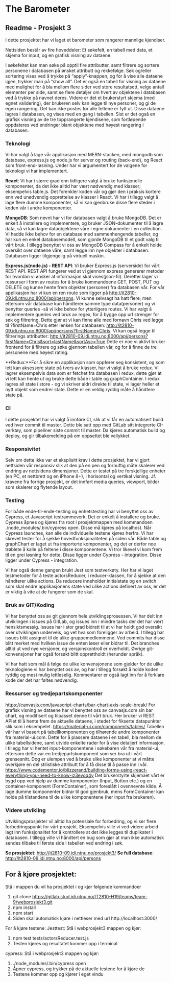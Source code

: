 # The Barometer
## Readme - Prosjekt 3 
I dette prosjektet har vi laget et barometer som rangerer mannlige kjendiser. 

Nettsiden består av fire hoveddeler: Et søkefelt, en tabell med data, et skjema for input, og en grafisk visning av dataene. 

I søkefeltet kan man søke på opptil fire attributter, samt filtrere og sortere personene i databasen på ønsket attributt og rekkefølge. Søk og/eller sortering vises ved å trykke på “apply”-knappen, og for å vise alle dataene igjen, trykker man på “show all”. Det er også en tabell for visning av dataene med mulighet for å bla mellom flere sider ved store resultatsett, velge antall elementer per side, samt se flere detaljer om hvert av objektene i databasen ved å trykke på navnet deres. Videre er det et brukerstyrt skjema (med egnet validering), der brukeren selv kan legge til nye personer, og gi de egen rangering. Det kan ikke postes før alle feltene er fylt ut. Disse dataene lagres i databasen, og vises med en gang i tabellen. Sist er det også en grafisk visning av de tre topprangerte kjendisene, som fortløpende oppdateres ved endringer blant objektene med høyest rangering i databasen.

### Teknologi
Vi har valgt å lage vår applikasjon med MERN-stacken, med mongodb som database, express.js og node.js for server og routing (back-end), og React som front-end-løsning. Under har vi argumentert for de valgene for teknologi vi har implementert. 

**React**: Vi har i større grad enn tidligere valgt å bruke funksjonelle komponenter, da det ikke alltid har vært nødvendig med klasser; eksempelvis table.js. Det forenkler koden vår og gjør den i praksis kortere enn ved unødvendig opprettelse av klasser i React. Vi har i tillegg valgt å lage flere dumme komponenter, så vi kan gjenbruke disse flere steder i koden vår i andre komponenter. 

**MongoDB**: Som nevnt har vi for databasen valgt å bruke MongoDB. Det er enkelt å installere og implementere, og bruker JSON-dokumenter til å lagre data, så vi kan lagre dataobjektene våre i egne dokumenter i en collection. Vi hadde ikke behov for en database med sammenhengende tabeller, og har kun en enkel databasemodell, som gjorde MongoDB til et godt valg til vårt bruk. I tillegg benyttet vi oss av MongoDB Compass for å enkelt holde oversikt over dataene våre, samt legge inn nye objekter i databasen. Databasen ligger tilgjengelig på virtuell maskin.

**Express.js(node.js) - REST API**: Vi bruker Express.js (serverside) for vårt REST API. REST API fungerer ved at vi gjennom express genererer metoder for hvordan vi ønsker at informasjon skal vises(json-fil). Deretter lager vi ressurser i form av routes for å bruke kommandoene GET, POST, PUT og DELETE og kunne hente frem objekter (personer) fra databasen vår. For vår applikasjon har vi kun en ren route som ligger på http://it2810-09.idi.ntnu.no:8000/api/persons. Vi kunne selvsagt ha hatt flere, men ettersom vår database kun håndterer samme type data(personer) og vi benytter queries -så vi ikke behov for ytterligere routes. Vi har valgt å implementere queries ved bruk av regex, for å bygge opp url strenger for søk og filtrering.
Dette gjør at vi kan finne alle med fornavn Chris ved legge til ?firstName=Chris etter lenken for databasen: http://it2810-09.idi.ntnu.no:8000/api/persons?firstName=Chris. Vi kan også legge til filtrerings attributter: http://it2810-09.idi.ntnu.no:8000/api/persons?firstName=Chris&sort=lastName&sortAsc=True
Dette er noe vi aktivt bruker frontend for å filtrere og søke gjennom tabellen vår, og for å finne de tre personene med høyest rating.

**Redux:**For å sikre en applikasjon som oppfører seg konsistent, og som lett kan aksessere state på tvers av klasser, har vi valgt å bruke redux. Vi lagrer eksempelvis data som er fetchet fra databasen i redux, dette gjør at vi lett kan hente ut og bruke dette både i table og graphContainer. I redux lagres all state i store - og vi skriver aldri direkte til state, vi lager heller et nytt objekt som endrer state. Dette er en veldig ryddig måte å håndtere state på.

### CI
I dette prosjektet har vi valgt å innføre CI, slik at vi får en automatisert build ved hver commit til master. Dette ble satt opp med GitLab sitt integrerte CI-verktøy, som pipeliner siste commit til master. Da kjøres automatisk build og deploy, og gir tilbakemelding på om oppsettet ble vellykket. 

### Responsivitet
Selv om dette ikke var et eksplisitt krav i dette prosjektet, har vi gjort nettsiden vår responsiv slik at den på en pen og fornuftig måte skalerer ved endring av nettsidens dimensjoner. Dette er testet på tre forskjellige enheter (en PC, et nettbrett og en iPhone 8+), i horisontal og vertikal visning. Jf. kravene fra forrige prosjekt, er det innført media queries, viewport, bilder som skalerer og flytende layout. 

### Testing
For både ende-til-ende-testing og enhetstesting har vi benyttet oss av Cypress, et Javascript testrammeverk. Det er enkelt å installere og bruke. Cypress åpnes og kjøres fra root i prosjektmappen med kommandoen ./node_modules/.bin/cypress open. Disse må kjøres på localhost. Når Cypress launches, kan alle de individuelle testene kjøres herfra. Vi har skrevet tester for å sjekke hovedfunksjonaliteten på siden vår. Både table og graphChart er laget ut fra importerte komponenter, og det er derfor noe trøblete å kalle på feltene i disse komponentene. Vi tror likevel vi kom frem til en grei løsning for dette. Disse ligger under Cypress - integration. Disse ligger under Cypress - integration. 

Vi har også denne gangen brukt Jest som testverkøty. Her har vi laget testmetoder for å teste actorsReducer, i reducer-klassen, for å sjekke at den håndterer ulike actions. Da reducere inneholder initialstate og en switch som skal endre applikasjonens state ved ulike actions definert av oss, er det er viktig å vite at de fungerer som de skal. 

### Bruk av GIT/Koding
Vi har benyttet oss av git gjennom hele utviklingsprosessen. Vi har delt inn utviklingen i issues på GitLab, og issues inn i mindre tasks der det har vært hensiktsmessig. Issues har i stor grad bidratt til at vi har holdt god oversikt over utviklingen underveis, og vet hva som foreligger av arbeid. I tillegg har issues blitt assignet til de ulike gruppemedlemmene. Ved commits har disse blitt merket med hvilken issue de enten løser eller bidrar til. Det branches alltid ut ved nye versjoner, og versjonskontroll er overholdt. Øvrige git-konvensjoner har også forsøkt blitt opprettholdt (herunder språk). 

Vi har hatt som mål å følge de ulike konvensjonene som gjelder for de ulike teknologiene vi har benyttet oss av, og har i tillegg forsøkt å holde koden ryddig og mest mulig lettleselig. Kommentarer er også lagt inn for å forklare kode der det har føltes nødvendig. 

### Ressurser og tredjepartskomponenter
https://canvasjs.com/javascript-charts/bar-chart-axis-scale-break/
For grafisk visning av dataene har vi benyttet oss av canvasjs.com sin bar chart, og modifisert og tilpasset denne til vårt bruk. Her bruker vi REST APIet til å hente frem de aktuelle dataene, i stedet for fikserte datapunkter slik som i eksempelet. 
https://material-ui.com/components/tables/
Tabellen vår har vi basert på tabellkomponenten og tilhørende andre komponenter fra material-ui.com. Dette for å plassere dataene i en tabell, bla mellom de ulike tabellsidene, samt utvide enkelte rader for å vise detaljert informasjon. I tillegg har vi hentet input-komponentene i søkebaren vår fra material-ui, ettersom dette var en tredjepartskomponent som ser bra ut i vårt grensesnitt. Dog er ulempen ved å bruke slike komponenter at vi måtte overkjøre en del stilistiske attributt for å få disse til å passe inn i vår. 
https://www.codementor.io/blizzerand/building-forms-using-react-everything-you-need-to-know-iz3eyoq4y
Det brukerstyrte skjemaet vårt er bygd opp ved hjelp av dumme komponenter (Input, Button etc.) og en container-komponent (FormContainer), som foreslått i ovennevnte kilde. Å lage dumme komponenter bidrar til god gjenbruk, mens FormContainer kan holde på tilstandene til de ulike komponentene (her input fra brukeren). 


### Videre utvikling
Utviklingsprosjekter vil alltid ha potensiale for forbedring, og vi ser flere forbedringspunkt for vårt prosjekt. Eksempelvis ville vi ved videre arbeid lagt inn funksjonalitet for å kontrollere at det ikke legges til duplikater i databasen. I tillegg ville vi håndtert en bug som gjør at man ikke automatisk sendes tilbake til første side i tabellen ved endring i søk. 

**Se prosjektet**: http://it2810-09.idi.ntnu.no/prosjekt3/
**Se full database**: http://it2810-09.idi.ntnu.no:8000/api/persons

## For å kjøre prosjektet:
Stå i mappen du vil ha prosjektet i og kjør følgende kommandoer
1. git clone https://gitlab.stud.idi.ntnu.no/IT2810-H19/teams/team-9/webprosjekt3.git
2. npm install
3. npm start
3. Siden skal automatisk kjøre i nettleser med url http://localhost:3000/ 


For å kjøre testene:
Jesttest:
Stå i webprosjekt3 mappen og kjør:
1. npm test tests/actorsReducer.test.js
2. Testen kjøres og resultatet kommer opp i terminal

cypress:
Stå i webprosjekt3 mappen og kjør:
1. ./node_modules/.bin/cypress open
2. Åpner cypress, og trykker på de aktuelle testene for å kjøre de
3. Testene kommer opp og kjører i eget vindu

